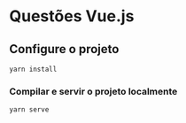 # Questões Vue.js

## Configure o projeto
```
yarn install
```

### Compilar e servir o projeto localmente
```
yarn serve
```
